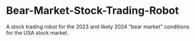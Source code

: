 # Bear-Market-Stock-Trading-Robot
A stock trading robot for the 2023 and likely 2024 "bear market" conditions for the USA stock market. 
